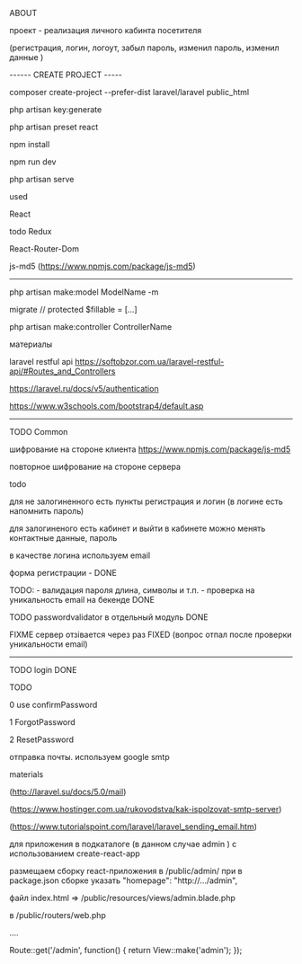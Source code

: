 
ABOUT

проект - реализация личного кабинта посетителя

(регистрация, логин, логоут, забыл пароль, изменил пароль, изменил данные )

------ CREATE PROJECT -----

composer create-project --prefer-dist laravel/laravel public_html

php artisan key:generate

php artisan preset react

npm install 

npm run dev

php artisan serve

used

React

todo Redux

React-Router-Dom

js-md5  (https://www.npmjs.com/package/js-md5)

-----------------------------

php artisan make:model ModelName -m

migrate
// 
protected $fillable = [...]


php artisan make:controller ControllerName



материалы

laravel restful  api  https://softobzor.com.ua/laravel-restful-api/#Routes_and_Controllers


https://laravel.ru/docs/v5/authentication

https://www.w3schools.com/bootstrap4/default.asp


------------------------

TODO Common

шифрование на стороне клиента   https://www.npmjs.com/package/js-md5

повторное шифрование на стороне сервера


todo

для не залогиненного есть пункты регистрация и логин (в логине есть напомнить пароль)

для залогиненого есть кабинет и выйти
в кабинете можно менять контактные данные, пароль

в качестве логина используем email

форма регистрации - DONE

TODO:  - валидация пароля длина, символы и т.п.   - проверка на уникальность email на бекенде DONE

TODO passwordvalidator в отдельный модуль DONE

FIXME сервер отзівается через раз  FIXED (вопрос отпал после проверки уникальности email)

---------- 
TODO login  DONE

TODO   

0  use confirmPassword

1 ForgotPassword

2 ResetPassword


отправка почты. используем google smtp

materials

(http://laravel.su/docs/5.0/mail)

(https://www.hostinger.com.ua/rukovodstva/kak-ispolzovat-smtp-server)

(https://www.tutorialspoint.com/laravel/laravel_sending_email.htm)



для приложения в подкаталоге (в данном случае admin ) с использованием create-react-app


размещаем сборку react-приложения в /public/admin/
при в package.json сборке указать 
  "homepage": "http://.../admin", 


файл index.html =>  /public/resources/views/admin.blade.php

в /public/routers/web.php

....

Route::get('/admin', function()
{
    return View::make('admin');
});
